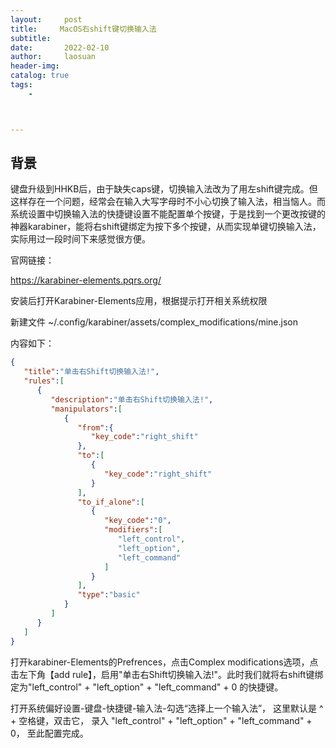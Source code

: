 ```yaml
---
layout:     post
title:     MacOS右shift键切换输入法
subtitle:   
date:       2022-02-10
author:     laosuan
header-img: 
catalog: true
tags:
    - 



---
```




## 背景

键盘升级到HHKB后，由于缺失caps键，切换输入法改为了用左shift键完成。但这样存在一个问题，经常会在输入大写字母时不小心切换了输入法，相当恼人。而系统设置中切换输入法的快捷键设置不能配置单个按键，于是找到一个更改按键的神器karabiner，能将右shift键绑定为按下多个按键，从而实现单键切换输入法，实际用过一段时间下来感觉很方便。



官网链接：

https://karabiner-elements.pqrs.org/



安装后打开Karabiner-Elements应用，根据提示打开相关系统权限

新建文件 ~/.config/karabiner/assets/complex_modifications/mine.json 

内容如下：

```json
{
   "title":"单击右Shift切换输入法!",
   "rules":[
      {
         "description":"单击右Shift切换输入法!",
         "manipulators":[
            {
               "from":{
                  "key_code":"right_shift"
               },
               "to":[
                  {
                     "key_code":"right_shift"
                  }
               ],
               "to_if_alone":[
                  {
                     "key_code":"0",
                     "modifiers":[
                        "left_control",
                        "left_option",
                        "left_command"
                     ]
                  }
               ],
               "type":"basic"
            }
         ]
      }
   ]
}
```



打开karabiner-Elements的Prefrences，点击Complex modifications选项，点击左下角【add rule】，启用"单击右Shift切换输入法!"。此时我们就将右shift键绑定为"left_control" + "left_option" + "left_command" + 0 的快捷键。



打开系统偏好设置-键盘-快捷键-输入法-勾选“选择上一个输入法”， 这里默认是 ^ + 空格键，双击它， 录入 "left_control" + "left_option" + "left_command" + 0， 至此配置完成。





